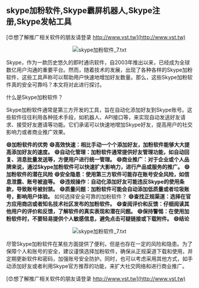 ## **skype加粉软件,Skype霸屏机器人,Skype注册,Skype发帖工具**

[😍想了解推广相关软件的朋友请登录 http://www.vst.tw](http://www.vst.tw)

 <center><img src="https://vst.tw/MP4/tuiguang/png/8.png" alt="skype加粉软件_7.txt"></center>

Skype，作为一款历史悠久的即时通讯软件，自2003年推出以来，已经成为全球数亿用户沟通的重要平台。然而，随着技术的发展，出现了各种各样的Skype加粉软件，这些工具声称可以帮助用户快速地增加好友数量。那么，这些Skype加粉软件真的安全可靠吗？本文将对此进行探讨。

什么是Skype加粉软件？

Skype加粉软件通常是第三方开发的工具，旨在自动化添加好友到Skype账号。这些软件往往利用各种技术手段，如机器人、API接口等，来实现自动发送好友请求、接受好友邀请等功能。它们承诺可以快速地增加Skype好友，提高用户的社交影响力或者商业推广效果。

**😄加粉软件的优势**
**😄高效快速：相比手动一个个添加好友，加粉软件能够大大提高添加好友的速度。**
**😄自动化管理：加粉软件通常提供好友管理功能，如自动回复、消息批量发送等，方便用户进行统一管理。**
**😄商业推广：对于企业或个人品牌来说，通过Skype加粉软件可以快速扩大影响力，进行产品或服务的推广。**
**😄加粉软件的潜在风险**
**😄安全隐患：使用第三方软件可能存在账号安全风险，如信息泄露、账号被盗等。**
**😄违规操作：自动化添加好友可能违反Skype的使用条款，导致账号被封禁。**
**😄质量问题：加粉软件可能会自动添加低质量或者垃圾账号，影响用户体验。**
如何选择安全可靠的加粉软件？
**😄查找正规渠道：选择在官方应用商店或者知名技术社区发布的加粉软件。**
**😄查阅评价和反馈：仔细阅读其他用户的评价和反馈，了解软件的真实表现和潜在问题。**
**😄保持警惕：在使用加粉软件时，不要轻易提供个人敏感信息，避免点击可疑链接或下载附件。**
**😄结论**

 <center><img src="https://vst.tw/MP4/tuiguang/png/6.png" alt="skype加粉软件_7.txt"></center>

尽管Skype加粉软件在某些方面提供了便利，但是也存在一定的风险和隐患。为了保障个人和账号的安全，建议谨慎选择加粉软件，确保从正规渠道下载和使用，并定期更新软件和密码，加强账号安全防护。同时，也可以考虑采用其他方式，如手动添加好友或者利用Skype官方推荐的功能，来扩大社交网络和进行商业推广。

[😍想了解推广相关软件的朋友请登录 http://www.vst.tw](http://www.vst.tw)



